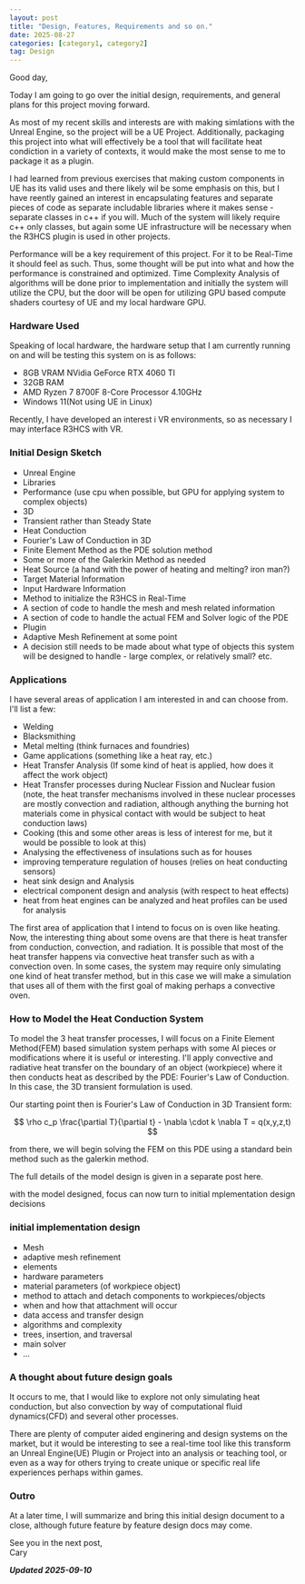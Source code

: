 ```yaml
---
layout: post
title: "Design, Features, Requirements and so on."
date: 2025-08-27
categories: [category1, category2]
tag: Design
---
```


Good day,

Today I am going to go over the initial design, requirements, and general plans for this project moving forward.

As most of my recent skills and interests are with making simlations with the Unreal Engine, so the project will be a UE Project. Additionally, packaging this project into what will effectively be a tool that will facilitate heat condiction in a variety of contexts, it would make the most sense to me to package it as a plugin.

I had learned from previous exercises that making custom components in UE has its valid uses and there likely wil be some emphasis on this, but I have reently gained an interest in encapsulating features and separate pieces of code as separate includable libraries where it makes sense - separate classes in c++ if you will. Much of the system will likely require c++ only classes, but again some UE infrastructure will be necessary when the R3HCS plugin is used in other projects.

Performance will be a key requirement of this project. For it to be Real-Time it should feel as such. Thus, some thought will be put into what and how the performance is constrained and optimized. Time Complexity Analysis of algorithms will be done prior to implementation and initially the system will utilize the CPU, but the door will be open for utilizing GPU based compute shaders courtesy of UE and my local hardware GPU.

### Hardware Used

Speaking of local hardware, the hardware setup that I am currently running on and will be testing this system on is as follows:
- 8GB VRAM NVidia GeForce RTX 4060 TI
- 32GB RAM
- AMD Ryzen 7 8700F 8-Core Processor 4.10GHz
- Windows 11(Not using UE in Linux)

Recently, I have developed an interest i VR environments, so as necessary I may interface R3HCS with VR.

### Initial Design Sketch
- Unreal Engine
- Libraries
- Performance (use cpu when possible, but GPU for applying system to complex objects)
- 3D
- Transient rather than Steady State
- Heat Conduction
- Fourier's Law of Conduction in 3D
- Finite Element Method as the PDE solution method
- Some or more of the Galerkin Method as needed
- Heat Source (a hand with the power of heating and melting? iron man?)
- Target Material Information
- Input Hardware Information
- Method to initialize the R3HCS in Real-Time
- A section of code to handle the mesh and mesh related information
- A section of code to handle the actual FEM and Solver logic of the PDE
- Plugin
- Adaptive Mesh Refinement at some point
- A decision still needs to be made about what type of objects this system will be designed to handle - large complex, or relatively small? etc.

### Applications

I have several areas of application I am interested in and can choose from. I'll list a few:
- Welding
- Blacksmithing
- Metal melting (think furnaces and foundries)
- Game applications (something like a heat ray, etc.)
- Heat Transfer Analysis (If some kind of heat is applied, how does it affect the work object)
- Heat Transfer processes during Nuclear Fission and Nuclear fusion (note, the heat transfer mechanisms involved in these nuclear processes are mostly convection and radiation, although anything the burning hot materials come in physical contact with would be subject to heat conduction laws)
- Cooking (this and some other areas is less of interest for me, but it would be possible to look at this)
- Analysing the effectiveness of insulations such as for houses
- improving temperature regulation of houses (relies on heat conducting sensors)
- heat sink design and Analysis
- electrical component design and analysis (with respect to heat effects)
- heat from heat engines can be analyzed and heat profiles can be used for analysis

The first area of application that I intend to focus on is oven like heating. Now, the interesting thing about some ovens are that there is heat transfer from conduction, convection, and radiation. It is possible that most of the heat transfer happens via convective heat transfer such as with a convection oven. In some cases, the system may require only simulating one kind of 
heat transfer method, but in this case we will make a simulation that uses all of them with the first goal of making perhaps a convective oven.

### How to Model the Heat Conduction System

 To model the 3 heat  transfer processes, I will focus on a Finite Element Method(FEM) based simulation system perhaps with some AI pieces or modifications where it is useful or interesting. I'll apply convective and radiative heat transfer on the boundary of an object (workpiece) where  it then conducts heat as described by the PDE: Fourier's Law of Conduction. In this case, the 3D transient formulation is used.

Our starting point then is Fourier's Law of Conduction in 3D Transient form:

$$
\rho c_p \frac{\partial T}{\partial t} - \nabla \cdot k \nabla T = q(x,y,z,t)
$$

from there, we will begin solving the FEM on this PDE using a standard bein method such as the galerkin method.

The full details of the model design is given in a separate post here.

with the model designed, focus can now turn to  initial mplementation design decisions

### initial implementation design

- Mesh
- adaptive mesh refinement
- elements
- hardware parameters
- material parameters (of workpiece object)
- method to attach and detach components to workpieces/objects
- when and how that attachment will occur
- data access and transfer design
- algorithms and complexity
- trees, insertion, and traversal
- main solver
- ...

### A thought about future design goals

It occurs to me, that I would like to explore not only simulating heat conduction, but also convection by way of computational fluid dynamics(CFD) and several other processes.

There are plenty of computer aided enginering and design systems on the market, but it would be interesting to see a real-time tool like this transform an Unreal Engine(UE) Plugin or Project into an analysis or teaching tool, or even as a way for others trying to create unique or specific real life experiences perhaps within games.

### Outro

At a later time, I will summarize and bring this initial design document to a close, although future feature by feature design docs may come.

See you in the next post,
<br>Cary

***Updated 2025-09-10***